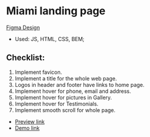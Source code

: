 # Miami landing page
[Figma Design](https://www.figma.com/file/nHz8bflIwJaWP3P99vKTH5/miami_home_new?node-id=16033%3A3)
- Used: JS, HTML, CSS, BEM;

## Checklist:

1. Implement favicon.
2. Implement a title for the whole web page.
3. Logos in header and footer have links to home page.
4. Implement hover for phone, email and address.
5. Implement hover for pictures in Gallery.
6. Implement hover for Testimonials.
7. Implement smooth scroll for whole page.


- [Preview link](https://github.com/skachkov23/Miami-Landing-page)
- [Demo link](https://skachkov23.github.io/Miami-Landing-page/)
